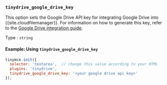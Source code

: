 ### `tinydrive_google_drive_key`

This option sets the Google Drive API key for integrating Google Drive into {{site.cloudfilemanager}}. For information on how to generate this key, refer to the [Google Drive integration guide]({{site.baseurl}}/plugins/premium/tinydrive/integrations/googledrive-integration/).

Type
: `string`

#### Example: Using `tinydrive_google_drive_key`

```js
tinymce.init({
  selector: 'textarea',  // change this value according to your HTML
  plugins: 'tinydrive',
  tinydrive_google_drive_key: '<your google drive api key>'
});
```